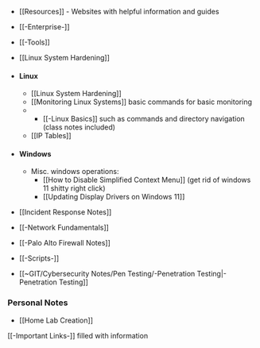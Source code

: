 - [[Resources]] - Websites with helpful information and guides
- [[-Enterprise-]]
- [[-Tools]]
- [[Linux System Hardening]]
- #### Linux
	- [[Linux System Hardening]]
	- [[Monitoring Linux Systems]] basic commands for basic monitoring
	- - [[-Linux Basics]] such as commands and directory navigation (class notes included)
	- [[IP Tables]]
- #### Windows
	- Misc. windows operations:
		- [[How to Disable Simplified Context Menu]] (get rid of windows 11 shitty right click)
		- [[Updating Display Drivers on Windows 11]]


- [[Incident Response Notes]]
- [[-Network Fundamentals]]
- [[-Palo Alto Firewall Notes]]
- [[-Scripts-]]
- [[~GIT/Cybersecurity Notes/Pen Testing/-Penetration Testing|-Penetration Testing]]
### Personal Notes
- [[Home Lab Creation]]



[[-Important Links-]] filled with information